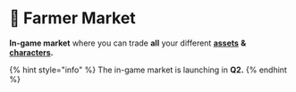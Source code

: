 # 🍲 Farmer Market

**In-game market** where you can trade **all** your different [**assets**](../../gameplay/assets/) **&** [**characters**](../characters/)**.**

{% hint style="info" %}
The in-game market is launching in **Q2.**
{% endhint %}
